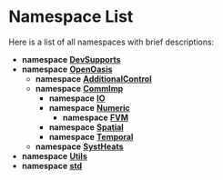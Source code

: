 
# Namespace List

Here is a list of all namespaces with brief descriptions:


* **namespace** [**DevSupports**](namespace_dev_supports.md) 
* **namespace** [**OpenOasis**](namespace_open_oasis.md)     
    * **namespace** [**AdditionalControl**](namespace_open_oasis_1_1_additional_control.md)     
    * **namespace** [**CommImp**](namespace_open_oasis_1_1_comm_imp.md)     
        * **namespace** [**IO**](namespace_open_oasis_1_1_comm_imp_1_1_i_o.md)     
        * **namespace** [**Numeric**](namespace_open_oasis_1_1_comm_imp_1_1_numeric.md)     
            * **namespace** [**FVM**](namespace_open_oasis_1_1_comm_imp_1_1_numeric_1_1_f_v_m.md)     
        * **namespace** [**Spatial**](namespace_open_oasis_1_1_comm_imp_1_1_spatial.md)     
        * **namespace** [**Temporal**](namespace_open_oasis_1_1_comm_imp_1_1_temporal.md)     
    * **namespace** [**SystHeats**](namespace_open_oasis_1_1_syst_heats.md)     
* **namespace** [**Utils**](namespace_utils.md) 
* **namespace** [**std**](namespacestd.md) 

